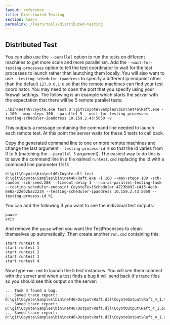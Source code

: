 ```yaml
---
layout: reference
title: Distributed Testing
section: learn
permalink: /learn/tools/distributed-testing
---
```


## Distributed Test

You can also use the `--parallel` option to run the tests on different machines to get more scale and
more parallelism. Add the `--wait-for-testing-processes` option to tell the test coordinator to wait
for the test processes to launch rather than launching them locally. You will also want to use
`--testing-scheduler-ipaddress` to specify a different ip endpoint other than the default `127.0.0.1:0`
so that the remote machines can find your test coordinator. You may need to open the port that you
specify using your firewall settings. The following is an example which starts the server with the
expectation that there will be 5 remote parallel tests:

```
.\bin\net46\coyote.exe test D:\git\Coyote\Samples\bin\net46\Raft.exe -i 100 --max-steps 100 --parallel 5 --wait-for-testing-processes --testing-scheduler-ipaddress 10.159.2.43:5050 -v
```

This outputs a message containing the command line needed to launch each remote test. At this point
the server waits for these 5 tests to call back.

Copy the generated command line to one or more remote machines and change the last argument
`--testing-process-id 0` so that the id varies from 0 to 5 (matching the `--parallel 5` argument).
The easiest way to do this is to save the command line in a file named `runtest.cmd` replacing the
id with a command line parameter (%1):
```
d:\git\Coyote\bin\net46\Coyote.dll test  d:\git\Coyote\Samples\bin\net46\Raft.exe -i 100 --max-steps 100 -sch-random -sch-seed:288 --timeout-delay 1 --run-as-parallel-testing-task --testing-scheduler-endpoint CoyoteTestScheduler.4723bb92-c413-4ecb-8e8a-22eb2ba22234 --testing-scheduler-ipaddress 10.159.2.43:5050 --testing-process-id %1
```

You can add the following if you want to see the individual test outputs:
```
pause
exit
```
And remove the `pause` when you want the TestProcesses to clean themselves up automatically. Then
create another `run.cmd` containing this:
```
start runtest 0
start runtest 1
start runtest 2
start runtest 3
start runtest 4
```

Now type `run.cmd` to launch the 5 test instances. You will see them connect with the server and
when a test finds a bug it will send back it's trace files so you should see this output on the
server:

```
... Task 4 found a bug.
... Saved trace report: D:\git\Coyote\Samples\bin\net46\Output\Raft.dll\CoyoteOutput\Raft_4_1.txt
... Saved trace report: D:\git\Coyote\Samples\bin\net46\Output\Raft.dll\CoyotOutput\Raft_4_1.pstrace
... Saved trace report: D:\git\Coyote\Samples\bin\net46\Output\Raft.dll\CoyoteOutput\Raft_4_1.schedule
```